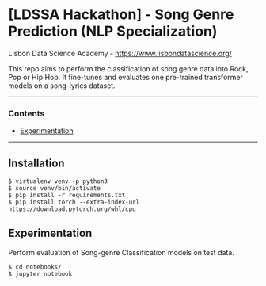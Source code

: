 # [LDSSA Hackathon] - Song Genre Prediction (NLP Specialization)
Lisbon Data Science Academy - https://www.lisbondatascience.org/

This repo aims to perform the classification of song genre data into Rock, Pop or Hip Hop. It fine-tunes and evaluates one pre-trained transformer models on a song-lyrics dataset.

---

### Contents
* [Experimentation](#Experimentation)

---

## Installation
```console
$ virtualenv venv -p python3
$ source venv/bin/activate
$ pip install -r requirements.txt
$ pip install torch --extra-index-url https://download.pytorch.org/whl/cpu
```

## Experimentation

Perform evaluation of Song-genre Classification models on test data.

```console
$ cd notebooks/
$ jupyter notebook
```
